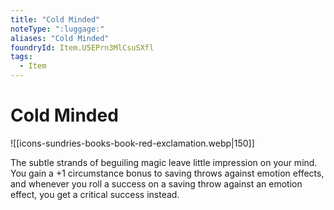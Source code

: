 ```yaml
---
title: "Cold Minded"
noteType: ":luggage:"
aliases: "Cold Minded"
foundryId: Item.U5EPrn3MlCsuSXfl
tags:
  - Item
---
```


# Cold Minded
![[icons-sundries-books-book-red-exclamation.webp|150]]

The subtle strands of beguiling magic leave little impression on your mind. You gain a +1 circumstance bonus to saving throws against emotion effects, and whenever you roll a success on a saving throw against an emotion effect, you get a critical success instead.
